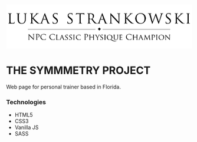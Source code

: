 <img alt="Logo" src="img\lukas.png" >

# THE SYMMMETRY PROJECT

Web page for personal trainer based in Florida.

### Technologies
* HTML5
* CSS3
* Vanilla JS
* SASS
